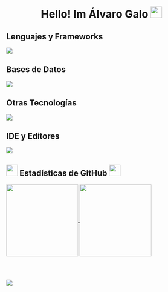 <h1 align="center">Hello! Im Álvaro Galo  <img src="src/Hi.gif" height="30"></h1>

<h2>Lenguajes y Frameworks</h2>
<a href="https://github.com/Arastor99">
  <img src="https://skillicons.dev/icons?i=php,laravel,js,jquery,nodejs,react,html,css,bootstrap,sass,tailwind&perline=4">
</a>

<h2>Bases de Datos</h2>
<a href="https://github.com/Arastor99">
  <img src="https://skillicons.dev/icons?i=mysql,pgsql,sqlite&perline=4">
</a>

<h2>Otras Tecnologías</h2>
<a href="https://github.com/Arastor99">
  <img src="https://skillicons.dev/icons?i=git,github,linux,bash,nginx,apache&perline=4">
</a>

<h2>IDE y Editores</h2>
<a href="https://github.com/Arastor99">
  <img src="https://skillicons.dev/icons?i=vscode,vim&perline=4">
</a>

<h2><img src="src/stats.gif" height="30"> Estadísticas de GitHub <img src="src/stats.gif" height="30"></h2>

<a href="https://github.com/Arastor99">
  <img height=190 align="center" src="https://github-readme-stats.vercel.app/api?username=Arastor99&rank_icon=github&bg_color=00000000&locale=es&include_all_commits=true&show_icons=true&hide=contribs&custom_title=Alvaro's+Statistics" />
</a>
<a href="https://github.com/Arastor99">
  <img height=190 align="center" src="https://github-readme-stats.vercel.app/api/top-langs/?username=Arastor99&langs_count=8&layout=compact&bg_color=00000000&locale=es" />
</a>

<br><br>

<p align="left"><img src="https://komarev.com/ghpvc/?username=Arastor99&label=Visitas+al+perfil"></p>
